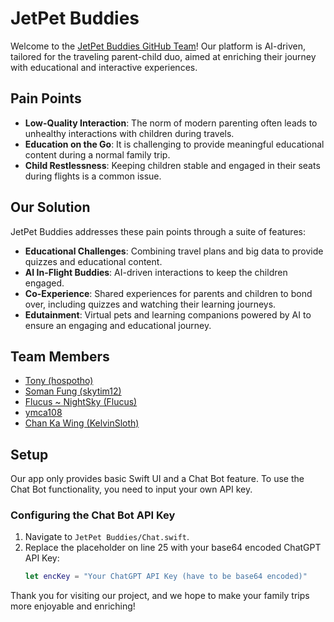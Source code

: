 # JetPet Buddies

Welcome to the [JetPet Buddies GitHub Team](https://github.com/JetPet-Buddies)! Our platform is AI-driven, tailored for the traveling parent-child duo, aimed at enriching their journey with educational and interactive experiences.

## Pain Points
- **Low-Quality Interaction**: The norm of modern parenting often leads to unhealthy interactions with children during travels.
- **Education on the Go**: It is challenging to provide meaningful educational content during a normal family trip.
- **Child Restlessness**: Keeping children stable and engaged in their seats during flights is a common issue.

## Our Solution
JetPet Buddies addresses these pain points through a suite of features:
- **Educational Challenges**: Combining travel plans and big data to provide quizzes and educational content.
- **AI In-Flight Buddies**: AI-driven interactions to keep the children engaged.
- **Co-Experience**: Shared experiences for parents and children to bond over, including quizzes and watching their learning journeys.
- **Edutainment**: Virtual pets and learning companions powered by AI to ensure an engaging and educational journey.

## Team Members
- [Tony (hospotho)](https://github.com/hospotho)
- [Soman Fung (skytim12)](https://github.com/skytim12)
- [Flucus ~ NightSky (Flucus)](https://github.com/Flucus)
- [ymca108](https://github.com/ymca108)
- [Chan Ka Wing (KelvinSloth)](https://github.com/KelvinSloth)

## Setup
Our app only provides basic Swift UI and a Chat Bot feature. To use the Chat Bot functionality, you need to input your own API key.

### Configuring the Chat Bot API Key
1. Navigate to `JetPet Buddies/Chat.swift`.
2. Replace the placeholder on line 25 with your base64 encoded ChatGPT API Key:
   ```swift
   let encKey = "Your ChatGPT API Key (have to be base64 encoded)"

Thank you for visiting our project, and we hope to make your family trips more enjoyable and enriching!
